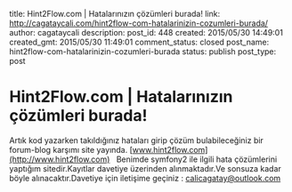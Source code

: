 title: Hint2Flow.com | Hatalarınızın çözümleri burada!
link: http://cagataycali.com/hint2flow-com-hatalarinizin-cozumleri-burada/
author: cagataycali
description: 
post_id: 448
created: 2015/05/30 14:49:01
created_gmt: 2015/05/30 11:49:01
comment_status: closed
post_name: hint2flow-com-hatalarinizin-cozumleri-burada
status: publish
post_type: post

# Hint2Flow.com | Hatalarınızın çözümleri burada!

Artık kod yazarken takıldığınız hataları girip çözüm bulabileceğiniz bir forum-blog karşımı site yayında. [www.hint2flow.com](http://www.hint2flow.com)   Benimde symfony2 ile ilgili hata çözümlerini yaptığım sitedir.Kayıtlar davetiye üzerinden alınmaktadır.Ve sonsuza kadar böyle alınacaktır.Davetiye için iletişime geçiniz : calicagatay@outlook.com